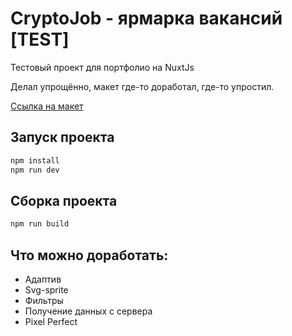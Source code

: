 # CryptoJob - ярмарка вакансий [TEST]

Тестовый проект для портфолио на NuxtJs 

Делал упрощённо, макет где-то доработал, где-то упростил.

[Ссылка на макет](https://www.figma.com/community/file/1242878052883273653/students-job-board-landing-page)

## Запуск проекта

```bash
npm install
npm run dev
```

## Сборка проекта

```bash
npm run build
```

## Что можно доработать: 
- Адаптив 
- Svg-sprite
- Фильтры
- Получение данных с сервера
- Pixel Perfect